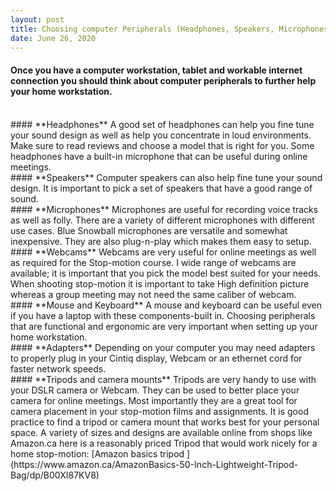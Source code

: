 ```yaml
---
layout: post
title: Choosing computer Peripherals (Headphones, Speakers, Microphones and Webcams)
date: June 26, 2020
--- 
```

#### Once you have a computer workstation, tablet and workable internet connection you should think about computer peripherals to further help your home workstation.  
<br>
#### **Headphones**  
A good set of headphones can help you fine tune your sound design as well as help you concentrate in loud environments.  Make sure to read reviews and choose a model that is right for you.  Some headphones have a built-in microphone that can be useful during online meetings.   
<br>
#### **Speakers** 
Computer speakers can also help fine tune your sound design.  It is important to pick a set of speakers that have a good range of sound.   
<br>
#### **Microphones**  
Microphones are useful for recording voice tracks as well as folly.  There are a variety of different microphones with different use cases.  Blue Snowball microphones are versatile and somewhat inexpensive.  They are also plug-n-play which makes them easy to setup.  
<br>
#### **Webcams**  
Webcams are very useful for online meetings as well as required for the Stop-motion course.  I wide range of webcams are available; it is important that you pick the model best suited for your needs.  When shooting stop-motion it is important to take High definition picture whereas a group meeting may not need the same caliber of webcam.  
<br>
#### **Mouse and Keyboard**  
A mouse and keyboard can be useful even if you have a laptop with these components-built in.  Choosing peripherals that are functional and ergonomic are very important when setting up your home workstation.  
<br>
#### **Adapters**  
Depending on your computer you may need adapters to properly plug in your Cintiq display, Webcam or an ethernet cord for faster network speeds.  
<br>
#### **Tripods and camera mounts**  
Tripods are very handy to use with your DSLR camera or Webcam. They can be used to better place your camera for online meetings.  Most importantly they are a great tool for camera placement in your stop-motion films and assignments.  It is good practice to find a tripod or camera mount that works best for your personal space. A variety of sizes and designs are available online from shops like Amazon.ca here is a reasonably priced Tripod that would work nicely for a home stop-motion: [Amazon basics tripod ](https://www.amazon.ca/AmazonBasics-50-Inch-Lightweight-Tripod-Bag/dp/B00XI87KV8) 